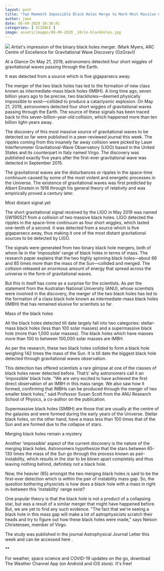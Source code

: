 ```yaml
---
layout: post
title: "Two Mammoth Impossible Black Holes Merge to Mark Most Massive Collision Ever Detected"
author: jane 
date: 08-09-2020 10:30:01 
categories: [ SCIENCE ] 
image: assets/images/08-09-2020__10/in-blackholes.jpg
---
```

<img class="styles__noscript__2rw2y" src="https://s.w-x.co/in-blackholes.jpg" srcset="https://s.w-x.co/in-blackholes.jpg 400w, https://s.w-x.co/in-blackholes.jpg 800w" > Artist's impression of the binary black holes merger. (Mark Myers, ARC Centre of Excellence for Gravitational Wave Discovery (OzGrav))

At a Glance On May 21, 2019, astronomers detected four short wiggles of gravitational waves passing through the Earth.

It was detected from a source which is five gigaparsecs away.

The merger of the two black holes has led to the formation of new class known as intermediate-mass black holes (IMBH). A long time ago, seven billion years ago to be precise, two blackholes—deemed physically impossible to exist—collided to produce a cataclysmic explosion. On May 21, 2019, astronomers detected four short wiggles of gravitational waves passing through the Earth. The source of these signals has been traced back to this seven-billion-year-old collision, which happened more than ten billion light-years away.

The discovery of this most massive source of gravitational waves to be detected so far were published in a peer-reviewed journal this week. The ripples coming from this insanely far away collision were picked by Laser Interferometer Gravitational-Wave Observatory (LIGO) based in the United States and its counterpart in Italy named Virgo. The discovery was published exactly five years after the first-ever gravitational wave was detected in September 2015.

The gravitational waves are the disturbances or ripples in the space-time continuum caused by some of the most violent and energetic processes in the Universe. The existence of gravitational waves was first predicted by Albert Einstein in 1916 through his general theory of relativity and was empirically proved a century later.

Most distant signal yet

The short gravitational signal received by the LIGO in May 2019 was named GW190521 from a collision of two massive black holes. LIGO detected the ripples in the space-time continuum as four short wiggles, which lasted one-tenth of a second. It was detected from a source which is five gigaparsecs away, thus making it one of the most distant gravitational sources to be detected by LIGO.

The signals were generated from two binary black hole mergers, both of whom lie in the ‘impossible’ range of black holes in terms of mass. The research paper explains that the two highly spinning black holes—about 66 and 85 times more than the mass of the Sun—collided and merged. The collision released an enormous amount of energy that spread across the universe in the form of gravitational waves.

But this in itself has come as a surprise for the scientists. As per the statement from the Australian National University (ANU), whose scientists were involved in the discovery, the merger of the two black holes has led to the formation of a class black hole known as intermediate-mass black holes (IMBH) that has remained elusive for scientists so far.

Mass of the black holes

All the black holes detected till date largely fall into two categories: stellar-mass black holes (less than 100 solar masses) and a supermassive black hole (more than 1,000 solar masses). The black holes which have masses more than 100 to between 100,000 solar masses are IMBH.

As per the research, these two black holes collided to form a black hole weighing 142 times the mass of the Sun. It is till date the biggest black hole detected through gravitational waves observation.

This detection has offered scientists a rare glimpse at one of the classes of black holes never detected before. That’s’ why astronomers call it an ‘impossible’ black hole. "We are very excited to have achieved the first direct observation of an IMBH in this mass range. We also saw how it formed, confirming that IMBHs can be produced through the merger of two smaller black holes," said Professor Susan Scott from the ANU Research School of Physics, a co-author on the publication.

Supermassive black holes (SMBH) are those that are usually at the centre of the galaxies and were formed during the early years of the Universe. Stellar black holes, on the other hand, have a mass less than 100 times that of the Sun and are formed due to the collapse of stars.

Merging black holes remain a mystery

Another ‘impossible’ aspect of the current discovery is the nature of the merging black holes. Astronomers hypothesize that the stars between 65-130 times the mass of the Sun go through the process known as pair-instability, which results in the star to be blown apart completely and thus leaving nothing behind, definitely not a black hole.

Now, the heavier (85) amongst the two merging black holes is said to be the first-ever detection which is within the pair of instability mass gap. So, the question bothering physicists is how does a black hole with a mass in right in-between this ‘instability’ range exist?

One popular theory is that the black hole is not a product of a collapsing star, but was a result of a similar merger that might have happened before. But, we are yet to find any such evidence. "The fact that we're seeing a black hole in this mass gap will make a lot of astrophysicists scratch their heads and try to figure out how these black holes were made," says Nelson Christensen, member of Virgo.

The study was published in the journal Astrophysical Journal Letter this week and can be accessed here .

**

For weather, space science and COVID-19 updates on the go, download The Weather Channel App (on Android and iOS store). It's free!